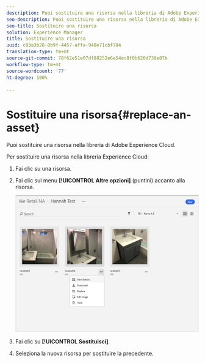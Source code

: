 ```yaml
---
description: Puoi sostituire una risorsa nella libreria di Adobe Experience Cloud.
seo-description: Puoi sostituire una risorsa nella libreria di Adobe Experience Cloud.
seo-title: Sostituire una risorsa
solution: Experience Manager
title: Sostituire una risorsa
uuid: c83a3b28-8b9f-4457-affa-948e71cbf784
translation-type: tm+mt
source-git-commit: 78f62e51e07df88252e6e54ec8f0b620d739e07b
workflow-type: tm+mt
source-wordcount: '77'
ht-degree: 100%

---
```



# Sostituire una risorsa{#replace-an-asset}

Puoi sostituire una risorsa nella libreria di Adobe Experience Cloud.

Per sostituire una risorsa nella libreria Experience Cloud:

1. Fai clic su una risorsa.
1. Fai clic sul menu **[!UICONTROL Altre opzioni]** (puntini) accanto alla risorsa.

   ![](assets/library_asset_options.png)

1. Fai clic su **[!UICONTROL Sostituisci]**.
1. Seleziona la nuova risorsa per sostituire la precedente.

